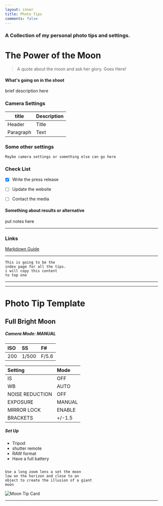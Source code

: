 ```yaml
---
layout: inner
title: Photo Tips
comments: false
---
```


### A Collection of my personal photo tips and settings.

# The Power of the Moon

> A quote about the moon and ask her glory.
> Goes Here!

#### What's going on in the shoot

brief description here 


### Camera Settings

| title | Description |
| ----------- | ----------- |
| Header | Title |
| Paragraph | Text |



### Some other settings

```
Maybe camera settings or something else can go here

```

### Check List

- [x] Write the press release
- [ ] Update the website
- [ ] Contact the media


#### Something about results or alternative

put notes here

---

### Links 

[Markdown Guide](https://www.markdownguide.org)

---

```
This is going to be the 
index page for all the tips. 
i will copy this content 
to top one
```

---

---

# Photo Tip Template 


## Full Bright Moon

##### Camera Mode: MANUAL

|ISO |  SS|  F#|
|:--|:--|:--|
|  200|  1/500|  F/5.6|


| Setting|  Mode|
|:--|:--|
|  IS|  OFF|
|  WB|  AUTO|
|  NOISE REDUCTION |  OFF|
|  EXPOSURE|  MANUAL|
|  MIRROR LOCK|  ENABLE|
|  BRACKETS |  +/-1.5|

##### Set Up
- Tripod
- shutter remote
- RAW format
- Have a full battery

```

Use a long zoom lens a set the moon 
low on the horizon and close to an 
object to create the illusion of a giant 
moon

```

![Moon Tip Card](https://drive.google.com/uc?export=view&id=1b9_Wzi_I4kXjLy5mjpEOEVMbYBvDl0m3)





---

